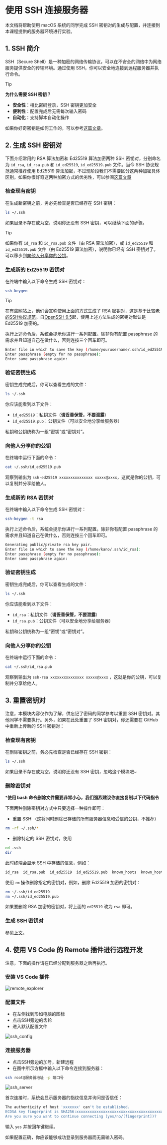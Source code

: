 # 使用 SSH 连接服务器

本文档将帮助使用 macOS 系统的同学完成 SSH 密钥对的生成与配置，并连接到本课程提供的服务器环境进行实验。

## 1. SSH 简介

SSH（Secure Shell）是一种加密的网络传输协议，可以在不安全的网络中为网络服务提供安全的传输环境。通过使用 SSH，你可以安全地连接到远程服务器并执行命令。

> [!tip]
>
> **为什么需要 SSH 密钥？**
>
> - **安全性**：相比密码登录，SSH 密钥更加安全
> - **便利性**：配置完成后无需每次输入密码
> - **自动化**：支持脚本自动化操作

如果你好奇密钥是如何工作的，可以参考[这篇文章](https://www.ruanyifeng.com/blog/2011/08/what_is_a_digital_signature.html)。

## 2. 生成 SSH 密钥对

下面介绍常用的 RSA 算法加密和 Ed25519 算法加密两种 SSH 密钥对，分别命名为 `id_rsa`, `id_rsa.pub` 和 `id_ed25519`, `id_ed25519.pub` 文件。当今 SSH 协议规范通常推荐使用 Ed25519 算法加密，不过现阶段我们不需要区分这两种加密具体区别。如果你很好奇这两种加密方式的优劣性，可以参阅[这篇文章](https://nikk.is-a.dev/blog/ed25119_n_rsa/)

### 检查现有密钥

在生成新密钥之前，务必先检查是否已经存在 SSH 密钥：

```bash
ls ~/.ssh
```

如果目录不存在或为空，说明你还没有 SSH 密钥，可以继续下面的步骤。

> [!tip]
>
>如果你有 `id_rsa` 和 `id_rsa.pub` 文件（由 RSA 算法加密），或 `id_ed25519` 和 `id_ed25519.pub` 文件（由 Ed25519 算法加密），说明你已经有 SSH 密钥对了。可以移步到[向他人分享你的公钥](#向他人分享你的公钥)。

### 生成新的 Ed25519 密钥对

在终端中输入以下命令生成 SSH 密钥对：

```bash
ssh-keygen
```

> [!tip]
>
>在有些网站上，他们会宣称使用上面的方式生成了 RSA 密钥对，这是基于[比较老的SSH协议规范](https://www.rfc-editor.org/rfc/rfc4252)。自[OpenSSH 9.5](https://www.openssh.com/releasenotes.html#9.5)起，使用上述方法生成的密钥对默认是 Ed25519 加密的。

执行上述命令后，系统会提示你进行一系列配置。除非你有配置 passphrase 的需求并且知道自己在做什么，否则连按三个回车即可。

```bash
Enter file in which to save the key (/home/yourusername/.ssh/id_ed25519):
Enter passphrase (empty for no passphrase):
Enter same passphrase again:
```

### 验证密钥生成

密钥生成完成后，你可以查看生成的文件：

```bash
ls ~/.ssh
```

你应该能看到以下文件：

- `id_ed25519`：私钥文件（**请妥善保管，不要泄露**）
- `id_ed25519.pub`：公钥文件（可以安全地分享给服务器）

私钥和公钥统称为一组“密钥”或“密钥对”。

### 向他人分享你的公钥

在终端中运行下面的命令：

```bash
cat ~/.ssh/id_ed25519.pub
```

观察到输出为 `ssh-ed25519 xxxxxxxxxxxxxxx xxxxx@xxxx`，这就是你的公钥，可以复制并分享给他人。

### 生成新的 RSA 密钥对

在终端中输入以下命令生成 SSH 密钥对：

```bash
ssh-keygen -t rsa
```

执行上述命令后，系统会提示你进行一系列配置。除非你有配置 passphrase 的需求并且知道自己在做什么，否则连按三个回车即可。

```bash
Generating public/private rsa key pair.
Enter file in which to save the key (/home/kano/.ssh/id_rsa): 
Enter passphrase (empty for no passphrase): 
Enter same passphrase again: 
```

### 验证密钥生成

密钥生成完成后，你可以查看生成的文件：

```bash
ls ~/.ssh
```

你应该能看到以下文件：

- `id_rsa`：私钥文件（**请妥善保管，不要泄露**）
- `id_rsa.pub`：公钥文件（可以安全地分享给服务器）

私钥和公钥统称为一组“密钥”或“密钥对”。

### 向他人分享你的公钥

在终端中运行下面的命令：

```bash
cat ~/.ssh/id_rsa.pub
```

观察到输出为 `ssh-rsa xxxxxxxxxxxxxxx xxxxx@xxxx` ，这就是你的公钥，可以复制并分享给他人。

## 3. 重置密钥对

注意，本模块内容仅作为了解，供忘记了密码的同学参考以重置 SSH 密钥对。其他同学不需要执行。另外，如果在此处重置了 SSH 密钥对，你还需要在 GitHub 中重新上传新的 SSH 密钥对：

### 检查现有密钥

在删除密钥之前，务必先检查是否已经存在 SSH 密钥：

```bash
ls ~/.ssh
```

如果目录不存在或为空，说明你还没有 SSH 密钥，忽略这个模块吧~

### 删除密钥对

***使用 bash 命令删除文件需要非常小心，我们强烈建议你直接复制以下代码指令**

下面两种删除密钥对方式中只要选择一种操作即可：

- 重置 SSH （这将同时删除已存储的所有服务器信息和受信的公钥，不推荐）

```bash
rm -rf ~/.ssh/*
```

- 删除特定的 SSH 密钥对，使用

```bash
cd .ssh
dir
```

此时终端会显示 SSH 中存储的信息，例如：

```bash
id_rsa  id_rsa.pub  id_ed25519  id_ed25519.pub  known_hosts  known_hosts.old  authorized_keys
```

使用 `rm` 操作删除指定的密钥对，例如，删除 Ed25519 加密的密钥对：

```bash
rm ~/.ssh/id_ed25519
rm ~/.ssh/id_ed25519.pub
```

如果要删除 RSA 加密的密钥对，将上面的 `ed25519` 改为 `rsa` 即可。

### 生成 SSH 密钥对

参见[上文](#2-生成-ssh-密钥对)。

## 4. 使用 VS Code 的 Remote 插件进行远程开发

注意，下面的操作请在已经分配到服务器之后再执行。

### 安装 VS Code 插件

![remote_explorer](remote_explorer.png)

### 配置文件

- 在左侧找到形如电脑的图标
- 点击SSH旁边的齿轮
- 进入默认配置文件

![ssh_config](ssh_config2.png)

### 连接服务器

- 点击SSH旁边的加号，新建远程
- 在图中所示方框中输入以下命令连接到服务器：

```bash
ssh root@服务器地址 -p 端口号
```

![ssh_server](ssh_server2.png)

首次连接时，系统会显示服务器的指纹信息并询问是否信任：

```bash
The authenticity of host 'xxxxxxx' can't be established.
ECDSA key fingerprint is SHA256:xxxxxxxxxxxxxxxxxxxxxxxxxxxxxxxxxxxxxxx.
Are you sure you want to continue connecting (yes/no/[fingerprint])?
```

输入 `yes` 并按回车键继续。

如果配置正确，你应该能够成功登录到服务器而无需输入密码。
